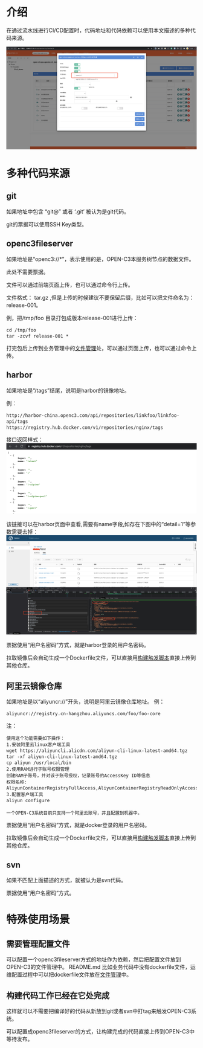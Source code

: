 
# 介绍

在通过流水线进行CI/CD配置时，代码地址和代码依赖可以使用本文描述的多种代码来源。

![代码地址填写处](/流水线多种代码来源/images/代码地址.png)

# 多种代码来源

## git

如果地址中包含 “git@” 或者 ‘.git’ 被认为是git代码。

git的票据可以使用SSH Key类型。

## openc3fileserver

如果地址是“openc3://*”，表示使用的是，OPEN-C3本服务树节点的数据文件。

此处不需要票据。

文件可以通过前端页面上传，也可以通过命令行上传。

文件格式： tar.gz ,但是上传的时候建议不要保留后缀，比如可以把文件命名为：release-001。

例，把/tmp/foo 目录打包成版本release-001进行上传：
```
cd /tmp/foo
tar -zcvf release-001 *
```

打完包后上传到业务管理中的[文件管理](/文件管理/README.md)处，可以通过页面上传，也可以通过命令上传。

## harbor

如果地址是“/tags”结尾，说明是harbor的镜像地址。

例：
```
http://harbor-china.openc3.com/api/repositories/linkfoo/linkfoo-api/tags
https://registry.hub.docker.com/v1/repositories/nginx/tags
```

接口返回样式：
![harbor](/流水线多种代码来源/images/harbor.png)

该链接可以在harbor页面中查看,需要有name字段,如存在下图中的“detail=1”等参数需要去掉：
![harbortag](/流水线多种代码来源/images/harbortag.png)

票据使用“用户名密码”方式，就是harbor登录的用户名密码。

拉取镜像后会自动生成一个Dockerfile文件，可以直接用[构建触发脚本](/构建触发脚本/README.md)直接上传到其他仓库。

## 阿里云镜像仓库

如果地址是以“aliyuncr://”开头，说明是阿里云镜像仓库地址。
例：
```
aliyuncr://registry.cn-hangzhou.aliyuncs.com/foo/foo-core
```

注：
```
使用这个功能需要如下操作：
1.安装阿里云linux客户端工具
wget https://aliyuncli.alicdn.com/aliyun-cli-linux-latest-amd64.tgz
tar -xf aliyun-cli-linux-latest-amd64.tgz
cp aliyun /usr/local/bin
2.使用RAM进行子账号权限管理
创建RAM子账号，并对该子账号授权，记录账号的AccessKey ID等信息
权限名称: AliyunContainerRegistryFullAccess,AliyunContainerRegistryReadOnlyAccess
3.配置客户端工具
aliyun configure

一个OPEN-C3系统目前只支持一个阿里云账号，并且配置到机器中。
```

票据使用“用户名密码”方式，就是docker登录的用户名密码。

拉取镜像后会自动生成一个Dockerfile文件，可以直接用[构建触发脚本](/构建触发脚本/README.md)直接上传到其他仓库。

## svn

如果不匹配上面描述的方式，就被认为是svn代码。

票据使用“用户名密码”方式。

# 特殊使用场景

## 需要管理配置文件

可以配置一个openc3fileserver方式的地址作为依赖，然后把配置文件放到OPEN-C3的文件管理中。
README.md
比如业务代码中没有dockerfile文件，运维配置过程中可以把dockerfile文件放在[文件管理](/文件管理/README.md)中。

## 构建代码工作已经在它处完成

这样就可以不需要把编译好的代码从新放到git或者svn中打tag来触发OPEN-C3系统。

可以配置成openc3fileserver的方式，让构建完成的代码直接上传到OPEN-C3中等待发布。